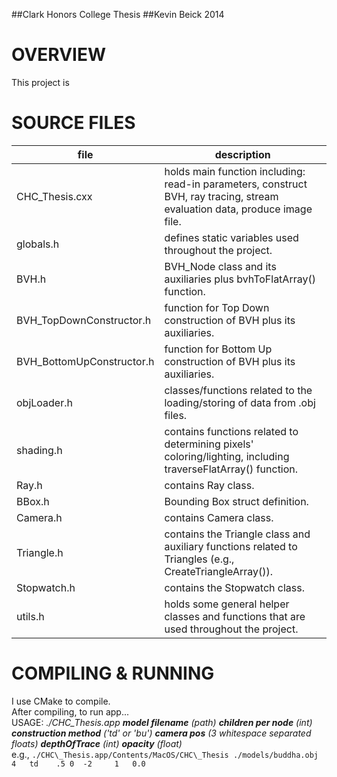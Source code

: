 ##Clark Honors College Thesis
##Kevin Beick 2014


OVERVIEW
==========
This project is 


SOURCE FILES
==========
file | description 
--- | ---  
CHC_Thesis.cxx | holds main function including: read-in parameters, construct BVH, ray tracing, stream evaluation data, produce image file.
globals.h | defines static variables used throughout the project.
BVH.h | BVH_Node class and its auxiliaries plus bvhToFlatArray() function.
BVH_TopDownConstructor.h | function for Top Down construction of BVH plus its auxiliaries.  
BVH_BottomUpConstructor.h | function for Bottom Up construction of BVH plus its auxiliaries. 
objLoader.h | classes/functions related to the loading/storing of data from .obj files.
shading.h | contains functions related to determining pixels' coloring/lighting, including traverseFlatArray() function.
Ray.h | contains Ray class.
BBox.h | Bounding Box struct definition. 
Camera.h | contains Camera class.   
Triangle.h | contains the Triangle class and auxiliary functions related to Triangles (e.g., CreateTriangleArray()).
Stopwatch.h | contains the Stopwatch class.
utils.h | holds some general helper classes and functions that are used throughout the project. 


COMPILING & RUNNING
==========
   I use CMake to compile.  
   After compiling, to run app...  
   USAGE: *./CHC\_Thesis.app* _**model filename** (path)_ _**children per node** (int)_ _**construction method** ('td' or 'bu')_ _**camera pos** (3 whitespace separated floats)_ _**depthOfTrace** (int)_ _**opacity** (float)_  
   e.g., `./CHC\_Thesis.app/Contents/MacOS/CHC\_Thesis ./models/buddha.obj  4   td    .5 0  -2     1   0.0`



